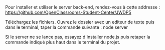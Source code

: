 Pour installer et utiliser le server back-end, rendez-vous à cette addresse : 
https://github.com/OpenClassrooms-Student-Center/JWDP5

Téléchargez les fichiers. Ouvrez le dossier avec un editeur de texte puis dans le terminal, taper la commande suivante :
node server

Si le server ne se lance pas, essayez d'installer node.js puis retaper la commande indiqué plus haut dans le terminal du projet.
